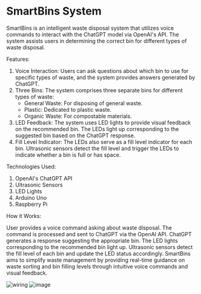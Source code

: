 # SmartBins System

SmartBins is an intelligent waste disposal system that utilizes voice commands to interact with the ChatGPT model via OpenAI's API. The system assists users in determining the correct bin for different types of waste disposal.

Features:

1. Voice Interaction: Users can ask questions about which bin to use for specific types of waste, and the system provides answers generated by ChatGPT.
2. Three Bins: The system comprises three separate bins for different types of waste:
    - General Waste: For disposing of general waste.
    - Plastic: Dedicated to plastic waste.
    - Organic Waste: For compostable materials.
3. LED Feedback: The system uses LED lights to provide visual feedback on the recommended bin. The LEDs light up corresponding to the suggested bin based on the ChatGPT response.
4. Fill Level Indicator: The LEDs also serve as a fill level indicator for each bin. Ultrasonic sensors detect the fill level and trigger the LEDs to indicate whether a bin is full or has space.

Technologies Used:

 1. OpenAI's ChatGPT API
 2. Ultrasonic Sensors
 3. LED Lights
 4. Arduino Uno
 5. Raspberry Pi

How it Works:

User provides a voice command asking about waste disposal.
The command is processed and sent to ChatGPT via the OpenAI API.
ChatGPT generates a response suggesting the appropriate bin.
The LED lights corresponding to the recommended bin light up.
Ultrasonic sensors detect the fill level of each bin and update the LED status accordingly.
SmartBins aims to simplify waste management by providing real-time guidance on waste sorting and bin filling levels through intuitive voice commands and visual feedback.

![wiring](https://github.com/JonasG301/Smart-Bins/assets/153020346/feb13bab-c38f-4efc-a031-4d230d68897c)
![image](https://github.com/JonasG301/Smart-Bins/assets/153020346/bd3e17ae-f889-4a54-8882-882c9b4dfd32)

